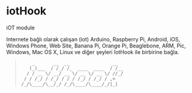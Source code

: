 # iotHook
iOT module

Internete bağlı olarak çalışan (iot) Arduino, Raspberry Pi, Android, iOS, Windows Phone, Web Site, Banana Pi, Orange Pi, Beaglebone, ARM, Pic, Windows, Mac OS X, Linux ve diğer şeyleri IotHook ile birbirine bağla.
> ```
>     _       __  __                __  
>    (_)___  / /_/ /_  ____  ____  / /__
>   / / __ \/ __/ __ \/ __ \/ __ \/ //_/
>  / / /_/ / /_/ / / / /_/ / /_/ / ,<   
>/_/\____/\__/_/ /_/\____/\____/_/|_|
> ```

